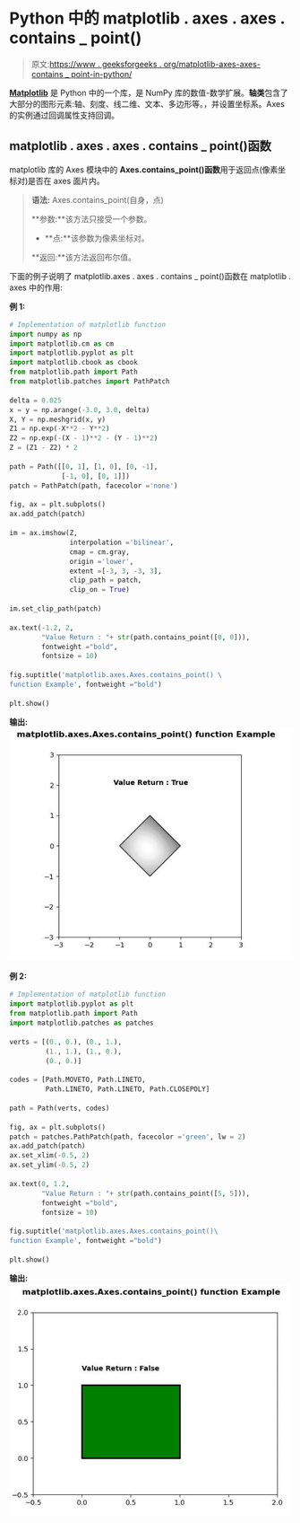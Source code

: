 # Python 中的 matplotlib . axes . axes . contains _ point()

> 原文:[https://www . geeksforgeeks . org/matplotlib-axes-axes-contains _ point-in-python/](https://www.geeksforgeeks.org/matplotlib-axes-axes-contains_point-in-python/)

**[Matplotlib](https://www.geeksforgeeks.org/python-introduction-matplotlib/)** 是 Python 中的一个库，是 NumPy 库的数值-数学扩展。**轴类**包含了大部分的图形元素:轴、刻度、线二维、文本、多边形等。，并设置坐标系。Axes 的实例通过回调属性支持回调。

## matplotlib . axes . axes . contains _ point()函数

matplotlib 库的 Axes 模块中的 **Axes.contains_point()函数**用于返回点(像素坐标对)是否在 axes 面片内。

> **语法:** Axes.contains_point(自身，点)
> 
> **参数:**该方法只接受一个参数。
> 
> *   **点:**该参数为像素坐标对。
> 
> **返回:**该方法返回布尔值。

下面的例子说明了 matplotlib.axes . axes . contains _ point()函数在 matplotlib . axes 中的作用:

**例 1:**

```py
# Implementation of matplotlib function
import numpy as np
import matplotlib.cm as cm
import matplotlib.pyplot as plt
import matplotlib.cbook as cbook
from matplotlib.path import Path
from matplotlib.patches import PathPatch

delta = 0.025
x = y = np.arange(-3.0, 3.0, delta)
X, Y = np.meshgrid(x, y)
Z1 = np.exp(-X**2 - Y**2)
Z2 = np.exp(-(X - 1)**2 - (Y - 1)**2)
Z = (Z1 - Z2) * 2

path = Path([[0, 1], [1, 0], [0, -1], 
             [-1, 0], [0, 1]])
patch = PathPatch(path, facecolor ='none')

fig, ax = plt.subplots()
ax.add_patch(patch)

im = ax.imshow(Z,
               interpolation ='bilinear',
               cmap = cm.gray,
               origin ='lower', 
               extent =[-3, 3, -3, 3],
               clip_path = patch, 
               clip_on = True)

im.set_clip_path(patch)

ax.text(-1.2, 2,
        "Value Return : "+ str(path.contains_point([0, 0])),
        fontweight ="bold", 
        fontsize = 10)

fig.suptitle('matplotlib.axes.Axes.contains_point() \
function Example', fontweight ="bold")

plt.show()
```

**输出:**
![](img/5182eb922f7ff59456112d1d83933a3e.png)

**例 2:**

```py
# Implementation of matplotlib function
import matplotlib.pyplot as plt
from matplotlib.path import Path
import matplotlib.patches as patches

verts = [(0., 0.), (0., 1.), 
         (1., 1.), (1., 0.), 
         (0., 0.)]

codes = [Path.MOVETO, Path.LINETO,
         Path.LINETO, Path.LINETO, Path.CLOSEPOLY]

path = Path(verts, codes)

fig, ax = plt.subplots()
patch = patches.PathPatch(path, facecolor ='green', lw = 2)
ax.add_patch(patch)
ax.set_xlim(-0.5, 2)
ax.set_ylim(-0.5, 2)

ax.text(0, 1.2, 
        "Value Return : "+ str(path.contains_point([5, 5])), 
        fontweight ="bold",
        fontsize = 10)

fig.suptitle('matplotlib.axes.Axes.contains_point()\
function Example', fontweight ="bold")

plt.show()
```

**输出:**
![](img/118383f1d470da8250c9ac300a6d42ab.png)